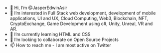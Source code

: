 - 👋 Hi, I’m @JasperEdwinAsir
- 👀 I’m interested in Full Stack web development, development of mobile applications, UI and UX, Cloud Computing, Web3, Blockchain, NFT, CryptoExchange, Game Development using c#, Unity, Unreal, VR and AR.  
- 🌱 I’m currently learning HTML and CSS
- 💞️ I’m looking to collaborate on Open Source Projects
- 📫 How to reach me - I am most active on Twitter

<!---
JasperEdwinAsir/JasperEdwinAsir is a ✨ special ✨ repository because its `README.md` (this file) appears on your GitHub profile.
You can click the Preview link to take a look at your changes.
--->

